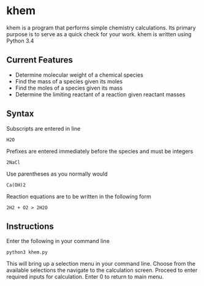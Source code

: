 # khem

khem is a program that performs simple chemistry calculations. Its primary
purpose is to serve as a quick check for your work. khem is written using
Python 3.4

Current Features
--------

* Determine molecular weight of a chemical species
* Find the mass of a species given its moles
* Find the moles of a species given its mass
* Determine the limiting reactant of a reaction given reactant masses

Syntax
--------

Subscripts are entered in line

    H2O

Prefixes are entered immediately before the species and must be integers

    2NaCl

Use parentheses as you normally would

    Ca(OH)2

Reaction equations are to be written in the following form

    2H2 + O2 > 2H2O

Instructions
--------

Enter the following in your command line


    python3 khem.py


This will bring up a selection menu in your command line. Choose from the
available selections the navigate to the calculation screen. Proceed to
enter required inputs for calculation. Enter 0 to return to main menu.
